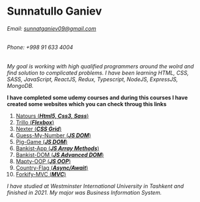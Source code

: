 # Sunnatullo Ganiev

###### Email: sunnatganiev09@gmail.com
###### Phone: +998 91 633 4004

*My goal is working with high qualified programmers around 
the wolrd and find solution to complicated problems. I have been learning 
HTML, CSS, SASS, JavaScript, ReactJS, Redux, Typescript, NodeJS, ExpressJS, MongoDB.*

**I have completed some udemy courses and during this courses 
I have created some websites which you can check throug this links**

1. [Natours (***Html5, Css3, Sass***)](https://github.com/sunnatganiev/natours) 
2. [Trillo (***Flexbox***)](https://github.com/sunnatganiev/Trillo) 
3. [Nexter (***CSS Grid***)](https://github.com/sunnatganiev/Nexter) 
4. [Guess-My-Number (***JS DOM***)](https://github.com/sunnatganiev/guess-my-number) 
5. [Pig-Game (***JS DOM***)](https://github.com/sunnatganiev/pig-game) 
6. [Bankist-App (***JS Array Methods***)](https://github.com/sunnatganiev/bankist-app) 
7. [Bankist-DOM (***JS Advanced DOM***)](https://github.com/sunnatganiev/bankist-advanced-DOM) 
8. [Mapty-OOP (***JS OOP***)](https://github.com/sunnatganiev/OOP-Mapty) 
9. [Country-Flag (***Async/Await***)](https://github.com/sunnatganiev/country-flag-async-await) 
10. [Forkify-MVC (***MVC***)](https://github.com/sunnatganiev/forkify) 

*I have studied at Westminster International University in Tashkent and finished in 2021. 
My major was Business Information System.*
